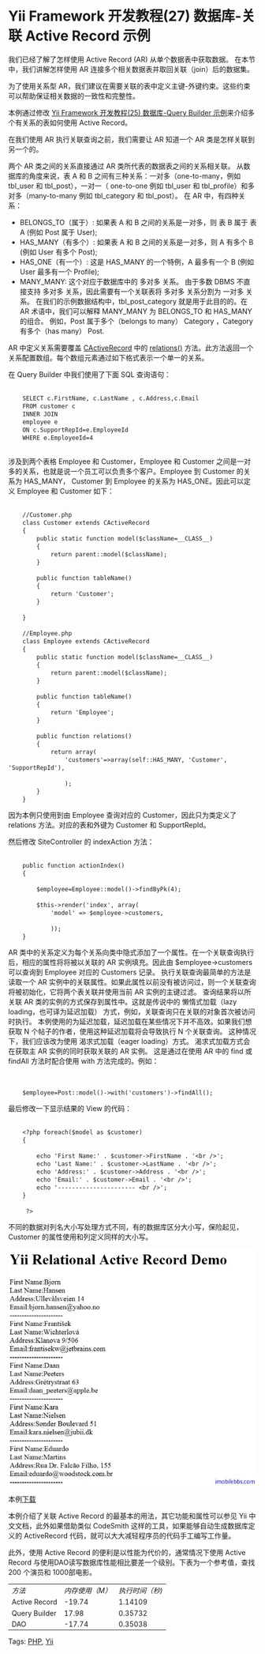# Yii Framework 开发教程(27) 数据库-关联 Active Record 示例

我们已经了解了怎样使用 Active Record (AR) 从单个数据表中获取数据。 在本节中，我们讲解怎样使用 AR 连接多个相关数据表并取回关联（join）后的数据集。

为了使用关系型 AR，我们建议在需要关联的表中定义主键-外键约束。这些约束可以帮助保证相关数据的一致性和完整性。

本例通过修改 [Yii Framework 开发教程(25) 数据库-Query Builder 示例](database-query-builder-example.md)来介绍多个有关系的表如何使用 Active Record。

在我们使用 AR 执行关联查询之前，我们需要让 AR 知道一个 AR 类是怎样关联到另一个的。

两个 AR 类之间的关系直接通过 AR 类所代表的数据表之间的关系相关联。 从数据库的角度来说，表 A 和 B 之间有三种关系：一对多（one-to-many，例如 tbl_user 和 tbl_post），一对一（ one-to-one 例如 tbl_user 和 tbl_profile）和多对多（many-to-many 例如 tbl_category 和 tbl_post）。 在 AR 中，有四种关系：

- BELONGS_TO（属于）: 如果表 A 和 B 之间的关系是一对多，则 表 B 属于 表 A (例如 Post 属于 User);
- HAS_MANY（有多个）: 如果表 A 和 B 之间的关系是一对多，则 A 有多个 B (例如 User 有多个 Post);
- HAS_ONE（有一个）: 这是 HAS_MANY 的一个特例，A 最多有一个 B (例如 User 最多有一个 Profile);
- MANY_MANY: 这个对应于数据库中的 多对多 关系。 由于多数 DBMS 不直接支持 多对多 关系，因此需要有一个关联表将 多对多 关系分割为 一对多 关系。 在我们的示例数据结构中，tbl_post_category 就是用于此目的的。在 AR 术语中，我们可以解释 MANY_MANY 为 BELONGS_TO 和 HAS_MANY 的组合。 例如，Post 属于多个（belongs to many） Category ，Category 有多个（has many） Post.

AR 中定义关系需要覆盖 [CActiveRecord](http://www.yiiframework.com/doc/api/1.1/CActiveRecord) 中的 [relations()](http://www.yiiframework.com/doc/api/1.1/CActiveRecord#relations) 方法。此方法返回一个关系配置数组。每个数组元素通过如下格式表示一个单一的关系。

在 Query Builder 中我们使用了下面 SQL 查询语句：

```

    SELECT c.FirstName, c.LastName , c.Address,c.Email
    FROM customer c
    INNER JOIN
    employee e
    ON c.SupportRepId=e.EmployeeId
    WHERE e.EmployeeId=4
    
```

涉及到两个表格 Employee 和 Customer，Employee 和 Customer 之间是一对多的关系，也就是说一个员工可以负责多个客户。Employee 到 Customer 的关系为 HAS_MANY， Customer 到 Employee 的关系为 HAS_ONE。因此可以定义 Employee 和 Customer 如下：

```

    //Customer.php
    class Customer extends CActiveRecord
    {
    	public static function model($className=__CLASS__)
    	{
    		return parent::model($className);
    	}
    
    	public function tableName()
    	{
    		return 'Customer';
    	}
    
    }
    
    //Employee.php
    class Employee extends CActiveRecord
    {
    	public static function model($className=__CLASS__)
    	{
    		return parent::model($className);
    	}
    
    	public function tableName()
    	{
    		return 'Employee';
    	}
    
    	public function relations()
    	{
    		return array(
    			'customers'=>array(self::HAS_MANY, 'Customer', 'SupportRepId'),
    
    			);
    	}
    }

```

因为本例只使用到由 Employee 查询对应的 Customer，因此只为类定义了 relations 方法。对应的表和外键为 Customer 和 SupportRepId。

然后修改 SiteController 的 indexAction 方法：

```

    public function actionIndex()
    {
    
    	$employee=Employee::model()->findByPk(4);
    
    	$this->render('index', array(
    		'model' => $employee->customers,
    
    		));
    }

```

AR 类中的关系定义为每个关系向类中隐式添加了一个属性。在一个关联查询执行后，相应的属性将将被以关联的 AR 实例填充。因此由 $employee->customers 可以查询到 Employee 对应的 Customers 记录。
执行关联查询最简单的方法是读取一个 AR 实例中的关联属性。如果此属性以前没有被访问过，则一个关联查询将被初始化，它将两个表关联并使用当前 AR 实例的主键过滤。 查询结果将以所关联 AR 类的实例的方式保存到属性中。这就是传说中的 懒惰式加载（lazy loading，也可译为延迟加载） 方式，例如，关联查询只在关联的对象首次被访问时执行。
本例使用的为延迟加载，延迟加载在某些情况下并不高效。如果我们想获取 N 个帖子的作者，使用这种延迟加载将会导致执行 N 个关联查询。 这种情况下，我们应该改为使用 渴求式加载（eager loading）方式。
渴求式加载方式会在获取主 AR 实例的同时获取关联的 AR 实例。 这是通过在使用 AR 中的 find 或 findAll 方法时配合使用 with 方法完成的。例如：

```


    $employee=Post::model()->with('customers')->findAll();

```

最后修改一下显示结果的 View 的代码：

```

    <?php foreach($model as $customer)
    {
    
    	echo 'First Name:' . $customer->FirstName . '<br />';
    	echo 'Last Name:' . $customer->LastName . '<br />';
    	echo 'Address:' . $customer->Address . '<br />';
    	echo 'Email:' . $customer->Email . '<br />';
    	echo '---------------------- <br />';
    }
    
     ?>

```

不同的数据对列名大小写处理方式不同，有的数据库区分大小写，保险起见，Customer 的属性使用和列定义同样的大小写。

![picture27.1](images/27.1.jpg)

本例[下载](http://www.imobilebbs.com/download/yii/RelationalActiveRecordDemo.zip)

本例介绍了关联 Active Record 的最基本的用法，其它功能和属性可以参见 Yii 中文文档，此外如果借助类似 CodeSmith 这样的工具，如果能够自动生成数据库定义的 ActiveRecord 代码，就可以大大减轻程序员的代码手工编写工作量。

此外，使用 Active Record 的便利是以性能为代价的，通常情况下使用 Active Record 与使用DAO读写数据库性能相比要差一个级别。下表为一个参考值，查找 200 个演员和 1000部电影。



<table>
<tbody>
<tr><td><em>方法</em></td><td><em>内存使用（M）</em></td><td><em>执行时间（秒)</em></td></tr>
<tr><td>Active Record</td><td>-19.74 </td><td>1.14109 </td></tr>
<tr><td>Query Builder</td><td>17.98 </td><td>0.35732 </td></tr>
<tr><td>DAO </td><td>-17.74 </td><td>0.35038 </td></tr>
</tbody>
</table>

Tags: [PHP](http://www.imobilebbs.com/wordpress/archives/tag/php), [Yii](http://www.imobilebbs.com/wordpress/archives/tag/yii)




